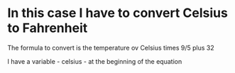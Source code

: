 # In this case I have to convert Celsius to Fahrenheit

The formula to convert is the temperature ov Celsius times 9/5 plus 32

I have a variable - celsius - at the beginning of the equation
